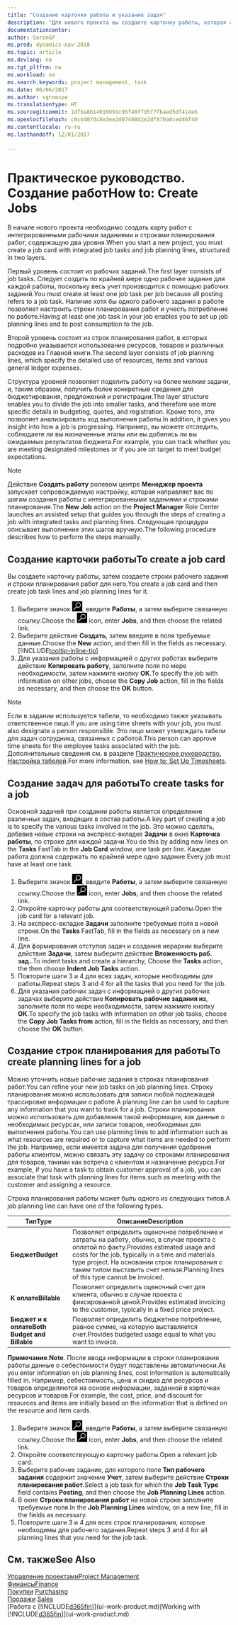 ```yaml
---
title: "Создание карточки работы и указание задач"
description: "Для нового проекта вы создаете карточку работы, которая содержит рабочие задания и строки планирования, помогающие управлять ходом выполнения бюджетами."
documentationcenter: 
author: SorenGP
ms.prod: dynamics-nav-2018
ms.topic: article
ms.devlang: na
ms.tgt_pltfrm: na
ms.workload: na
ms.search.keywords: project management, task
ms.date: 06/06/2017
ms.author: sgroespe
ms.translationtype: HT
ms.sourcegitcommit: 1dfba8b14019991c95f40ffd5f7fbaed5df414eb
ms.openlocfilehash: c0cb407dc8e3ee2d07488d2e2df870a8ced46f40
ms.contentlocale: ru-ru
ms.lasthandoff: 12/01/2017

---
```

# <a name="how-to-create-jobs"></a><span data-ttu-id="736ed-103">Практическое руководство. Создание работ</span><span class="sxs-lookup"><span data-stu-id="736ed-103">How to: Create Jobs</span></span>
<span data-ttu-id="736ed-104">В начале нового проекта необходимо создать карту работ с интегрированными рабочими заданиями и строками планирования работ, содержащую два уровня.</span><span class="sxs-lookup"><span data-stu-id="736ed-104">When you start a new project, you must create a job card with integrated job tasks and job planning lines, structured in two layers.</span></span>  

<span data-ttu-id="736ed-105">Первый уровень состоит из рабочих заданий.</span><span class="sxs-lookup"><span data-stu-id="736ed-105">The first layer consists of job tasks.</span></span> <span data-ttu-id="736ed-106">Следует создать по крайней мере одно рабочее задание для каждой работы, поскольку весь учет производится с помощью рабочих заданий.</span><span class="sxs-lookup"><span data-stu-id="736ed-106">You must create at least one job task per job because all posting refers to a job task.</span></span> <span data-ttu-id="736ed-107">Наличие хотя бы одного рабочего задания в работе позволяет настроить строки планирования работ и учесть потребление по работе.</span><span class="sxs-lookup"><span data-stu-id="736ed-107">Having at least one job task in your job enables you to set up job planning lines and to post consumption to the job.</span></span>

<span data-ttu-id="736ed-108">Второй уровень состоит из строк планирования работ, в которых подробно указывается использование ресурсов, товаров и различных расходов из Главной книги.</span><span class="sxs-lookup"><span data-stu-id="736ed-108">The second layer consists of job planning lines, which specify the detailed use of resources, items and various general ledger expenses.</span></span>

<span data-ttu-id="736ed-109">Структура уровней позволяет поделить работу на более мелкие задачи, и, таким образом, получить более конкретные сведения для бюджетирования, предложений и регистрации.</span><span class="sxs-lookup"><span data-stu-id="736ed-109">The layer structure enables you to divide the job into smaller tasks, and therefore use more specific details in budgeting, quotes, and registration.</span></span> <span data-ttu-id="736ed-110">Кроме того, это позволяет анализировать ход выполнения работы.</span><span class="sxs-lookup"><span data-stu-id="736ed-110">In addition, it gives you insight into how a job is progressing.</span></span> <span data-ttu-id="736ed-111">Например, вы можете отследить, соблюдаете ли вы назначенные этапы или вы добились ли вы ожидаемых результатов бюджета.</span><span class="sxs-lookup"><span data-stu-id="736ed-111">For example, you can track whether you are meeting designated milestones or if you are on target to meet budget expectations.</span></span>

> [!NOTE]  
>   <span data-ttu-id="736ed-112">Действие **Создать работу** ролевом центре **Менеджер проекта** запускает сопровождаемую настройку, которая направляет вас по шагам создания работы с интегрированными заданиями и строками планирования.</span><span class="sxs-lookup"><span data-stu-id="736ed-112">The **New Job** action on the **Project Manager** Role Center launches an assisted setup that guides you through the steps of creating a job with integrated tasks and planning lines.</span></span> <span data-ttu-id="736ed-113">Следующая процедура описывает выполнение этих шагов вручную.</span><span class="sxs-lookup"><span data-stu-id="736ed-113">The following procedure describes how to perform the steps manually.</span></span>

## <a name="to-create-a-job-card"></a><span data-ttu-id="736ed-114">Создание карточки работы</span><span class="sxs-lookup"><span data-stu-id="736ed-114">To create a job card</span></span>
<span data-ttu-id="736ed-115">Вы создаете карточку работы, затем создаете строки рабочего задания и строки планирования работ для него.</span><span class="sxs-lookup"><span data-stu-id="736ed-115">You create a job card and then create job task lines and job planning lines for it.</span></span>

1. <span data-ttu-id="736ed-116">Выберите значок ![Поиск страницы или отчета](media/ui-search/search_small.png "Значок поиска страницы или отчета"), введите **Работы**, а затем выберите связанную ссылку.</span><span class="sxs-lookup"><span data-stu-id="736ed-116">Choose the ![Search for Page or Report](media/ui-search/search_small.png "Search for Page or Report icon") icon, enter **Jobs**, and then choose the related link.</span></span>  
2. <span data-ttu-id="736ed-117">Выберите действие **Создать**, затем введите в поля требуемые данные.</span><span class="sxs-lookup"><span data-stu-id="736ed-117">Choose the **New** action, and then fill in the fields as necessary.</span></span> [!INCLUDE[tooltip-inline-tip](includes/tooltip-inline-tip_md.md)]
3. <span data-ttu-id="736ed-118">Для указания работы с информацией о других работах выберите действие **Копировать работу**, заполните поля по мере необходимости, затем нажмите кнопку **ОК**.</span><span class="sxs-lookup"><span data-stu-id="736ed-118">To specify the job with information on other jobs, choose the **Copy Job** action, fill in the fields as necessary, and then choose the **OK** button.</span></span>

> [!NOTE]  
>   <span data-ttu-id="736ed-119">Если в задании используется табели, то необходимо также указывать ответственное лицо.</span><span class="sxs-lookup"><span data-stu-id="736ed-119">If you are using time sheets with your job, you must also designate a person responsible.</span></span> <span data-ttu-id="736ed-120">Это лицо может утверждать табели для задач сотрудника, связанных с работой.</span><span class="sxs-lookup"><span data-stu-id="736ed-120">This person can approve time sheets for the employee tasks associated with the job.</span></span> <span data-ttu-id="736ed-121">Дополнительные сведения см. в разделе [Практическое руководство. Настройка табелей](projects-how-setup-time-sheets.md).</span><span class="sxs-lookup"><span data-stu-id="736ed-121">For more information, see [How to: Set Up Timesheets](projects-how-setup-time-sheets.md).</span></span>

## <a name="to-create-tasks-for-a-job"></a><span data-ttu-id="736ed-122">Создание задач для работы</span><span class="sxs-lookup"><span data-stu-id="736ed-122">To create tasks for a job</span></span>
<span data-ttu-id="736ed-123">Основной задачей при создании работы является определение различных задач, входящих в состав работы.</span><span class="sxs-lookup"><span data-stu-id="736ed-123">A key part of creating a job is to specify the various tasks involved in the job.</span></span> <span data-ttu-id="736ed-124">Это можно сделать, добавив новые строки на экспресс-вкладке **Задачи** в окне **Карточка работы**, по строке для каждой задачи.</span><span class="sxs-lookup"><span data-stu-id="736ed-124">You do this by adding new lines on the **Tasks** FastTab in the **Job Card** window, one task per line.</span></span> <span data-ttu-id="736ed-125">Каждая работа должна содержать по крайней мере одно задание.</span><span class="sxs-lookup"><span data-stu-id="736ed-125">Every job must have at least one task.</span></span>

1. <span data-ttu-id="736ed-126">Выберите значок ![Поиск страницы или отчета](media/ui-search/search_small.png "Значок поиска страницы или отчета"), введите **Работы**, а затем выберите связанную ссылку.</span><span class="sxs-lookup"><span data-stu-id="736ed-126">Choose the ![Search for Page or Report](media/ui-search/search_small.png "Search for Page or Report icon") icon, enter **Jobs**, and then choose the related link.</span></span>
2. <span data-ttu-id="736ed-127">Откройте карточку работы для соответствующей работы.</span><span class="sxs-lookup"><span data-stu-id="736ed-127">Open the job card for a relevant job.</span></span>
3. <span data-ttu-id="736ed-128">На экспресс-вкладке **Задачи** заполните требуемые поля в новой строке.</span><span class="sxs-lookup"><span data-stu-id="736ed-128">On the **Tasks** FastTab, fill in the fields as necessary on a new line.</span></span>
4. <span data-ttu-id="736ed-129">Для формирования отступов задач и создания иерархии выберите действие **Задачи**, затем выберите действие **Вложенность раб. зад.**.</span><span class="sxs-lookup"><span data-stu-id="736ed-129">To indent tasks and create a hierarchy, Choose the **Tasks** action, the then choose **Indent Job Tasks** action.</span></span>
5. <span data-ttu-id="736ed-130">Повторите шаги 3 и 4 для всех задач, которые необходимы для работы.</span><span class="sxs-lookup"><span data-stu-id="736ed-130">Repeat steps 3 and 4 for all the tasks that you need for the job.</span></span>
6. <span data-ttu-id="736ed-131">Для указания рабочих задач с информацией о других рабочих задачах выберите действие **Копировать рабочие задания из**, заполните поля по мере необходимости, затем нажмите кнопку **ОК**.</span><span class="sxs-lookup"><span data-stu-id="736ed-131">To specify the job tasks with information on other job tasks, choose the **Copy Job Tasks from** action, fill in the fields as necessary, and then choose the **OK** button.</span></span>

## <a name="to-create-planning-lines-for-a-job"></a><span data-ttu-id="736ed-132">Создание строк планирования для работы</span><span class="sxs-lookup"><span data-stu-id="736ed-132">To create planning lines for a job</span></span>
<span data-ttu-id="736ed-133">Можно уточнить новые рабочие задания в строках планирования работ.</span><span class="sxs-lookup"><span data-stu-id="736ed-133">You can refine your new job tasks on job planning lines.</span></span> <span data-ttu-id="736ed-134">Строку планирования можно использовать для записи любой подлежащей трассировке информации о работе.</span><span class="sxs-lookup"><span data-stu-id="736ed-134">A planning line can be used to capture any information that you want to track for a job.</span></span> <span data-ttu-id="736ed-135">Строки планирования можно использовать для добавления такой информации, как данные о необходимых ресурсах, или записи товаров, необходимых для выполнения работы.</span><span class="sxs-lookup"><span data-stu-id="736ed-135">You can use planning lines to add information such as what resources are required or to capture what items are needed to perform the job.</span></span> <span data-ttu-id="736ed-136">Например, если имеется задача для получения одобрения работы клиентом, можно связать эту задачу со строками планирования для товаров, такими как встреча с клиентом и назначение ресурса.</span><span class="sxs-lookup"><span data-stu-id="736ed-136">For example, if you have a task to obtain customer approval of a job, you can associate that task with planning lines for items such as meeting with the customer and assigning a resource.</span></span>  

<span data-ttu-id="736ed-137">Строка планирования работы может быть одного из следующих типов.</span><span class="sxs-lookup"><span data-stu-id="736ed-137">A job planning line can have one of the following types.</span></span>  

| <span data-ttu-id="736ed-138">Тип</span><span class="sxs-lookup"><span data-stu-id="736ed-138">Type</span></span> | <span data-ttu-id="736ed-139">Описание</span><span class="sxs-lookup"><span data-stu-id="736ed-139">Description</span></span> |
| --- | --- |
| <span data-ttu-id="736ed-140">**Бюджет**</span><span class="sxs-lookup"><span data-stu-id="736ed-140">**Budget**</span></span> |<span data-ttu-id="736ed-141">Позволяет определить оценочное потребление и затраты на работу, обычно, в случае проекта с оплатой по факту.</span><span class="sxs-lookup"><span data-stu-id="736ed-141">Provides estimated usage and costs for the job, typically in a time and materials type project.</span></span> <span data-ttu-id="736ed-142">На основании строк планирования с таким типом выставить счет нельзя.</span><span class="sxs-lookup"><span data-stu-id="736ed-142">Planning lines of this type cannot be invoiced.</span></span> |
| <span data-ttu-id="736ed-143">**К оплате**</span><span class="sxs-lookup"><span data-stu-id="736ed-143">**Billable**</span></span> |<span data-ttu-id="736ed-144">Позволяет определить оценочный счет для клиента, обычно в случае проекта с фиксированной ценой.</span><span class="sxs-lookup"><span data-stu-id="736ed-144">Provides estimated invoicing to the customer, typically in a fixed price project.</span></span> |
| <span data-ttu-id="736ed-145">**Бюджет и к оплате**</span><span class="sxs-lookup"><span data-stu-id="736ed-145">**Both Budget and Billable**</span></span> |<span data-ttu-id="736ed-146">Позволяет определить бюджетное потребление, равное сумме, на которую выставляется счет.</span><span class="sxs-lookup"><span data-stu-id="736ed-146">Provides budgeted usage equal to what you want to invoice.</span></span> |

<span data-ttu-id="736ed-147">**Примечание**.</span><span class="sxs-lookup"><span data-stu-id="736ed-147">**Note**.</span></span> <span data-ttu-id="736ed-148">После ввода информации в строки планирования работы данные о себестоимости будут подставлены автоматически.</span><span class="sxs-lookup"><span data-stu-id="736ed-148">As you enter information on job planning lines, cost information is automatically filled in.</span></span> <span data-ttu-id="736ed-149">Например, себестоимость, цена и скидка для ресурсов и товаров определяются на основе информации, заданной в карточках ресурсов и товаров.</span><span class="sxs-lookup"><span data-stu-id="736ed-149">For example, the cost, price, and discount for resources and items are initially based on the information that is defined on the resource and item cards.</span></span>

1. <span data-ttu-id="736ed-150">Выберите значок ![Поиск страницы или отчета](media/ui-search/search_small.png "Значок поиска страницы или отчета"), введите **Работы**, а затем выберите связанную ссылку.</span><span class="sxs-lookup"><span data-stu-id="736ed-150">Choose the ![Search for Page or Report](media/ui-search/search_small.png "Search for Page or Report icon") icon, enter **Jobs**, and then choose the related link.</span></span>
2. <span data-ttu-id="736ed-151">Откройте соответствующую карточку работы.</span><span class="sxs-lookup"><span data-stu-id="736ed-151">Open a relevant job card.</span></span>
3. <span data-ttu-id="736ed-152">Выберите рабочее задание, для которого поле **Тип рабочего задания** содержит значение **Учет**, затем выберите действие **Строки планирования работ**.</span><span class="sxs-lookup"><span data-stu-id="736ed-152">Select a job task for which the **Job Task Type** field contains **Posting**, and then choose the **Job Planning Lines** action.</span></span>  
4. <span data-ttu-id="736ed-153">В окне **Строки планирования работ** на новой строке заполните требуемые поля.</span><span class="sxs-lookup"><span data-stu-id="736ed-153">In the **Job Planning Lines** window, on a new line, fill in the fields as necessary.</span></span>
5. <span data-ttu-id="736ed-154">Повторите шаги 3 и 4 для всех строк планирования, которые необходимы для рабочего задания.</span><span class="sxs-lookup"><span data-stu-id="736ed-154">Repeat steps 3 and 4 for all planning lines that you need for the job task.</span></span>

## <a name="see-also"></a><span data-ttu-id="736ed-155">См. также</span><span class="sxs-lookup"><span data-stu-id="736ed-155">See Also</span></span>
[<span data-ttu-id="736ed-156">Управление проектами</span><span class="sxs-lookup"><span data-stu-id="736ed-156">Project Management</span></span>](projects-manage-projects.md)  
[<span data-ttu-id="736ed-157">Финансы</span><span class="sxs-lookup"><span data-stu-id="736ed-157">Finance</span></span>](finance.md)  
<span data-ttu-id="736ed-158">[Покупки](purchasing-manage-purchasing.md)       </span><span class="sxs-lookup"><span data-stu-id="736ed-158">[Purchasing](purchasing-manage-purchasing.md)       </span></span>  
<span data-ttu-id="736ed-159">[Продажи](sales-manage-sales.md)    </span><span class="sxs-lookup"><span data-stu-id="736ed-159">[Sales](sales-manage-sales.md)    </span></span>  
<span data-ttu-id="736ed-160">[Работа с [!INCLUDE[d365fin](includes/d365fin_md.md)]](ui-work-product.md)</span><span class="sxs-lookup"><span data-stu-id="736ed-160">[Working with [!INCLUDE[d365fin](includes/d365fin_md.md)]](ui-work-product.md)</span></span>  

